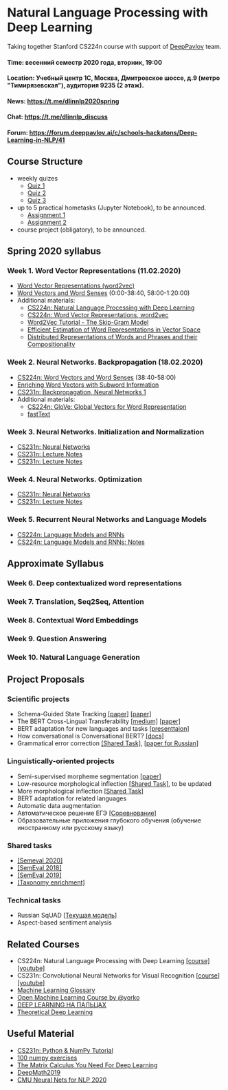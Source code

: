 # Natural Language Processing with Deep Learning
Taking together Stanford CS224n course with support of [DeepPavlov](https://deeppavlov.ai/) team.

#### Time: весенний семестр 2020 года, вторник, 19:00

#### Location: Учебный центр 1С, Москва, Дмитровское шоссе, д.9 (метро "Тимирязевская"), аудитория 9235 (2 этаж).

#### News: https://t.me/dlinnlp2020spring

#### Chat: https://t.me/dlinnlp_discuss

#### Forum: https://forum.deeppavlov.ai/c/schools-hackatons/Deep-Learning-in-NLP/41

## Course Structure

* weekly quizes
  * [Quiz 1](https://forms.gle/2Gjgq1ot1dFhQsNZ7)
  * [Quiz 2](https://forms.gle/1kUsvhcmNt7hXsRh7)
  * [Quiz 3](https://forms.gle/zyxKGxpwLi3FANE16)
* up to 5 practical hometasks (Jupyter Notebook), to be announced.
  * [Assignment 1](https://classroom.github.com/a/lU_lW_7H)
  * [Assignment 2](https://classroom.github.com/a/SvJ6u-QK)
* course project (obligatory), to be announced.

## Spring 2020 syllabus 

### Week 1. Word Vector Representations (11.02.2020)

* [Word Vector Representations (word2vec)](https://youtu.be/8rXD5-xhemo)
* [Word Vectors and Word Senses](https://youtu.be/kEMJRjEdNzM) (0:00-38:40, 58:00-1:20:00)
* Additional materials:
  * [CS224n: Natural Language Processing with Deep Learning](https://youtu.be/OQQ-W_63UgQ)
  * [CS224n: Word Vector Representations, word2vec](https://youtu.be/ERibwqs9p38)
  * [Word2Vec Tutorial - The Skip-Gram Model](http://mccormickml.com/2016/04/19/word2vec-tutorial-the-skip-gram-model)
  * [Efficient Estimation of Word Representations in Vector Space](https://arxiv.org/pdf/1301.3781.pdf)
  * [Distributed Representations of Words and Phrases and their Compositionality](https://arxiv.org/pdf/1310.4546.pdf)
 
### Week 2. Neural Networks. Backpropagation (18.02.2020)
 
 * [CS224n: Word Vectors and Word Senses](https://youtu.be/kEMJRjEdNzM) (38:40-58:00)
 * [Enriching Word Vectors with Subword Information](https://www.mitpressjournals.org/doi/pdfplus/10.1162/tacl_a_00051)
 * [CS231n: Backpropagation, Neural Networks 1](https://youtu.be/i94OvYb6noo)
 * Additional materials:
    * [CS224n: GloVe: Global Vectors for Word Representation](https://youtu.be/ASn7ExxLZws)
    * [fastText](https://youtu.be/CHcExDsDeHU)
    
### Week 3. Neural Networks. Initialization and Normalization
 * [CS231n: Neural Networks](https://www.youtube.com/watch?v=gYpoJMlgyXA)
 * [CS231n: Lecture Notes](http://cs231n.github.io/neural-networks-1)
 * [CS231n: Lecture Notes](http://cs231n.github.io/neural-networks-2)
  
### Week 4. Neural Networks. Optimization

 * [CS231n: Neural Networks](https://www.youtube.com/watch?v=hd_KFJ5ktUc)
 * [CS231n: Lecture Notes](http://cs231n.github.io/neural-networks-3)

### Week 5. Recurrent Neural Networks and Language Models

 * [CS224n: Language Models and RNNs](https://youtu.be/iWea12EAu6U)
 * [CS224n: Language Models and RNNs: Notes](http://web.stanford.edu/class/cs224n/readings/cs224n-2019-notes05-LM_RNN.pdf)
   
## Approximate Syllabus

### Week 6. Deep contextualized word representations

[comment]: <> (1. Deep contextualized word representations, Peters et al., 2018)

[comment]: <> (1. Universal Language Model Fine-tuning for Text Classification, Howard and Ruder, 2018)

[comment]: <> (1. towardsdatascience.com/elmo-helps-to-further-improve-your-word-embeddings-c6ed2c9df95f)

[comment]: <> (1. nlp.fast.ai)

[comment]: <> (1. jalammar.github.io/illustrated-bert)

[comment]: <> (https://youtu.be/Lg6MZw_OOLI)

### Week 7. Translation, Seq2Seq, Attention

[comment]: <> (Для подготовки к нему посмотрите вот эту лекцию cs224n:https://youtu.be/7m6noV5-l1E)

[comment]: <> (https://clck.ru/FQ8gR)

[comment]: <> (https://clck.ru/FS497)

### Week 8. Contextual Word Embeddings

### Week 9. Question Answering

### Week 10. Natural Language Generation

## Project Proposals

### Scientific projects
 * Schema-Guided State Tracking [[paper]](https://arxiv.org/pdf/1909.05855.pdf) [[paper]](https://arxiv.org/pdf/1910.03544.pdf)
 * The BERT Cross-Lingual Transferability [[medium]](https://towardsdatascience.com/bert-based-cross-lingual-question-answering-with-deeppavlov-704242c2ac6f?source=friends_link&sk=b7aef1c29b8a8f067fe62e3bfbea2292) [[paper]](https://arxiv.org/pdf/1906.01502.pdf)
 * BERT adaptation for new languages and tasks [[presenttaion]](files/main_Huawei.pdf)
 * How conversational is Conversational BERT? [[docs]](http://docs.deeppavlov.ai/en/master/features/models/bert.html)
 * Grammatical error correction [[Shared Task]](https://www.cl.cam.ac.uk/research/nl/bea2019st), [[paper for Russian]](https://arxiv.org/pdf/1910.00353.pdf)
 
 ### Linguistically-oriented projects
 * Semi-supervised morpheme segmentation [[paper]](https://www.aclweb.org/anthology/W19-4218.pdf)
 * Low-resource morphological inflection [[Shared Task]](https://sigmorphon.github.io/sharedtasks/2018/), to be updated
 * More morphological inflection [[Shared Task]](https://sigmorphon.github.io/sharedtasks/2020/)
 * BERT adaptation for related languages
 * Automatic data augmentation
 * Автоматическое решение ЕГЭ [[Соревнование]](https://ai-journey.ru/competitions)
 * Образовательные приложения глубокого обучения (обучение иностранному или русскому языку)

### Shared tasks
 * [[Semeval 2020]](http://alt.qcri.org/semeval2020/index.php?id=tasks)
 * [[SemEval 2018]](http://alt.qcri.org/semeval2018/index.php?id=tasks)
 * [[SemEval 2019]](http://alt.qcri.org/semeval2019/index.php?id=tasks)
 * [[Taxonomy enrichment]](https://competitions.codalab.org/competitions/22168)

 ### Technical tasks
 * Russian SqUAD [[Текущая модель]](http://docs.deeppavlov.ai/en/master/features/models/squad.html#sdsj-task-b)
 * Aspect-based sentiment analysis
 
 
 

## Related Courses
* CS224n: Natural Language Processing with Deep Learning [[course]](http://web.stanford.edu/class/cs224n/) [[youtube]](https://www.youtube.com/playlist?list=PLoROMvodv4rOhcuXMZkNm7j3fVwBBY42z)
* CS231n: Convolutional Neural Networks for Visual Recognition [[course]](http://cs231n.stanford.edu/) [[youtube]](https://www.youtube.com/playlist?list=PL3FW7Lu3i5JvHM8ljYj-zLfQRF3EO8sYv)
* [Machine Learning Glossary](https://clck.ru/FFZ2x)
* [Open Machine Learning Course by @yorko](http://mlcourse.ai)
* [DEEP LEARNING НА ПАЛЬЦАХ](http://dlcourse.ai)
* [Theoretical Deep Learning](https://github.com/deepmipt/tdl4)

## Useful Material
* [CS231n: Python & NumPy Tutorial](https://clck.ru/FKKEy)
* [100 numpy exercises](http://github.com/rougier/numpy-100)
* [The Matrix Calculus You Need For Deep Learning](https://arxiv.org/abs/1802.01528)
* [DeepMath2019](https://www.youtube.com/playlist?list=PLWQvhvMdDChzsThHFe4lYAff3pu2m0v2H)
* [CMU Neural Nets for NLP 2020](https://www.youtube.com/playlist?list=PL8PYTP1V4I8CJ7nMxMC8aXv8WqKYwj-aJ)
